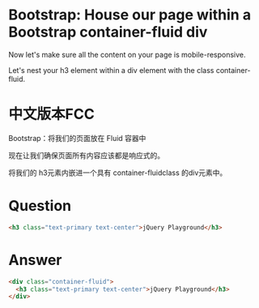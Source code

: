 # Bootstrap: House our page within a Bootstrap container-fluid div
Now let's make sure all the content on your page is mobile-responsive.

Let's nest your h3 element within a div element with the class container-fluid. 


# 中文版本FCC
Bootstrap：将我们的页面放在 Fluid 容器中

现在让我们确保页面所有内容应该都是响应式的。

将我们的 h3元素内嵌进一个具有 container-fluidclass 的div元素中。


# Question
```html
<h3 class="text-primary text-center">jQuery Playground</h3>
```


# Answer
```html
<div class="container-fluid">
  <h3 class="text-primary text-center">jQuery Playground</h3>
</div>
```
